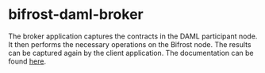 # bifrost-daml-broker

The broker application captures the contracts in the DAML participant node. It then performs the necessary operations on the Bifrost node. The results can be captured again by the client application.
The documentation can be found [here](https://topl.github.io/bifrost-daml-broker/).